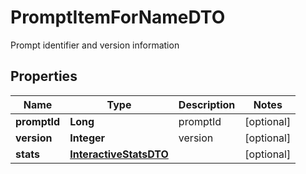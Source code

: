 

# PromptItemForNameDTO

Prompt identifier and version information

## Properties

| Name | Type | Description | Notes |
|------------ | ------------- | ------------- | -------------|
|**promptId** | **Long** | promptId |  [optional] |
|**version** | **Integer** | version |  [optional] |
|**stats** | [**InteractiveStatsDTO**](InteractiveStatsDTO.md) |  |  [optional] |



